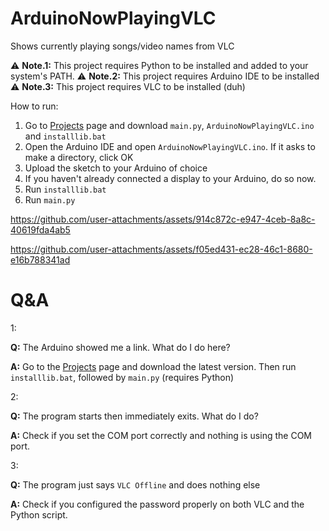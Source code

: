 # ArduinoNowPlayingVLC
Shows currently playing songs/video names from VLC

⚠️ **Note.1:** This project requires Python to be installed and added to your system's PATH.
⚠️ **Note.2:** This project requires Arduino IDE to be installed
⚠️ **Note.3:** This project requires VLC to be installed (duh)

How to run:
1. Go to [Projects](https://github.com/onepointfive-REAL/ArduinoNowPlayingVLC/releases) page and download `main.py`, `ArduinoNowPlayingVLC.ino` and `installlib.bat`
2. Open the Arduino IDE and open `ArduinoNowPlayingVLC.ino`. If it asks to make a directory, click OK
3. Upload the sketch to your Arduino of choice
4. If you haven't already connected a display to your Arduino, do so now.
5. Run `installlib.bat`
6. Run `main.py`

https://github.com/user-attachments/assets/914c872c-e947-4ceb-8a8c-40619fda4ab5

https://github.com/user-attachments/assets/f05ed431-ec28-46c1-8680-e16b788341ad

# Q&A

1:

**Q:** The Arduino showed me a link. What do I do here?  

**A:** Go to the [Projects](https://github.com/onepointfive-REAL/ArduinoNowPlayingVLC/releases) page and download the latest version. Then run `installlib.bat`, followed by `main.py` (requires Python)

2:

**Q:** The program starts then immediately exits. What do I do?

**A:** Check if you set the COM port correctly and nothing is using the COM port.

3:

**Q:** The program just says `VLC Offline` and does nothing else

**A:** Check if you configured the password properly on both VLC and the Python script.

